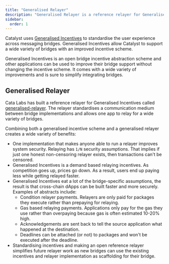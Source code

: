 ```yaml
---
title: "Generalised Relayer"
description: "Generalised Relayer is a reference relayer for Generalised Incentives. The relayer standardises communication between incentive, packet, and proof collection. This allows a single implementation to relay for many different bridges."
sidebar:
  order: 1
---
```


Catalyst uses [Generalised Incentives](https://github.com/catalystdao/GeneralisedIncentives) to standardise the user experience across messaging bridges. Generalised Incentives allow Catalyst to support a wide variety of bridges with an improved incentive scheme.

Generalised Incentives is an open bridge incentive abstraction scheme and other applications can be used to improve their bridge support without changing the incentive scheme. It comes with a wide variety of improvements and is sure to simplify integrating bridges.

## Generalised Relayer

Cata Labs has built a reference relayer for Generalised Incentives called [generalised-relayer](https://github.com/catalystdao/generalised-relayer). The relayer standardises a communication medium between bridge implementations and allows one app to relay for a wide variety of bridges.

Combining both a generalised incentive scheme and a generalised relayer creates a wide variety of benefits:

- One implementation that makes anyone able to run a relayer improves system security. Relaying has `1/N` security assumptions. That implies if just one honest non-censoring relayer exists, then transactions can't be censored.
- Generalised Incentives is a demand based relaying incentives. As competition goes up, prices go down. As a result, users end up paying less while getting relayed faster.
- Generalised Incentives eat a lot of the bridge-specific assumptions, the result is that cross-chain dApps can be built faster and more securely. Examples of abstracts include:
  - Condition relayer payments. Relayers are only paid for packages they execute rather than prepaying for relaying.
  - Gas based relaying payments. Applications only pay for the gas they use rather than overpaying because gas is often estimated 10-20% high.
  - Acknowledgements are sent back to tell the source application what happened at the destination.
  - Deadlines can be attached (or not) to packages and won't be executed after the deadline.
- Standardising incentives and making an open reference relayer simplifies future relayer work as new bridges can use the existing incentives and relayer implementation as scaffolding for their bridge.
